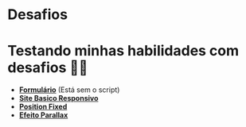 # Desafios
# Testando minhas habilidades com desafios 🤔💭

- <a href="https://nando006.github.io/Desafios/Formulario/formulario.html" target="_blank" rel="external"><strong>Formulário</strong></a> (Está sem o script)
- <a href="https://nando006.github.io/Desafios/Site-Basico-Responsivo/android.html" target="_blank" rel="external"><strong>Site Basico Responsivo</strong></a>
- <a href="https://nando006.github.io/Desafios/Position-Fixed/index.html" target="_blank" rel="external"><strong>Position Fixed</strong></a>
- <a href="https://nando006.github.io/Desafios/Parallax/parallax.html" target="_blank" rel="external"><strong>Efeito Parallax</strong></a>
